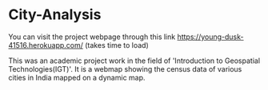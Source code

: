 # City-Analysis

You can visit the project webpage through this link
https://young-dusk-41516.herokuapp.com/ (takes time to load)

This was an academic project work in the field of 'Introduction to Geospatial Technologies(IGT)'. It is a webmap showing the census data of various cities in India mapped on a dynamic map.
